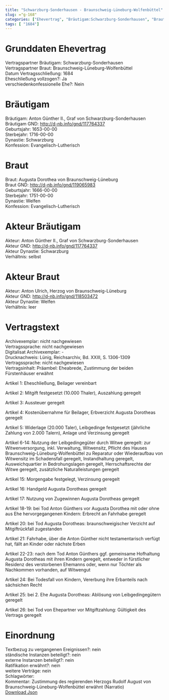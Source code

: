 ```yaml
---
title: "Schwarzburg-Sonderhausen - Braunschweig-Lüneburg-Wolfenbüttel"
slug: ="g-168"
categories: ["Ehevertrag", "Bräutigam:Schwarzburg-Sonderhausen", "Braut: Braunschweig-Lüneburg-Wolfenbüttel", "Eheschließung vollzogen?:Ja", "verschiedenkonfessionelle Ehe?:Nein", "Dynastie Bräutigam:Schwarzburg", "Akteur Bräutigam:Anton Günther II., Graf von Schwarzburg-Sonderhausen", "Akteur Braut:Anton Ulrich, Herzog von Braunschweig-Lüneburg", "Textbezug?:nein", "Ständisch?:nein", "Ratifikation?:nein", "Sonstiges?:nein", "Bräutigam:Schwarzburg-Sonderhausen", "Braut: Braunschweig-Lüneburg-Wolfenbüttel"]
tags: [ "1684"]
---
```

<!--more-->

# Grunddaten Ehevertrag

Vertragspartner Bräutigam: Schwarzburg-Sonderhausen<br>
Vertragspartner Braut: Braunschweig-Lüneburg-Wolfenbüttel<br>
Datum Vertragsschließung: 1684<br>
Eheschließung vollzogen?: Ja<br>
verschiedenkonfessionelle Ehe?: Nein<br>
# Bräutigam

Bräutigam: Anton Günther II., Graf von Schwarzburg-Sonderhausen<br>
Bräutigam GND: http://d-nb.info/gnd/117764337<br>
Geburtsjahr: 1653-00-00<br>
Sterbejahr: 1716-00-00<br>
Dynastie: Schwarzburg<br>
Konfession: Evangelisch-Lutherisch<br>
# Braut

Braut: Augusta Dorothea von Braunschweig-Lüneburg<br>
Braut GND: http://d-nb.info/gnd/119065983<br>
Geburtsjahr: 1666-00-00<br>
Sterbejahr: 1751-00-00<br>
Dynastie: Welfen<br>
Konfession: Evangelisch-Lutherisch<br>
# Akteur Bräutigam

Akteur: Anton Günther II., Graf von Schwarzburg-Sonderhausen<br>
Akteur GND: http://d-nb.info/gnd/117764337<br>
Akteur Dynastie: Schwarzburg<br>
Verhältnis: selbst<br>
# Akteur Braut

Akteur: Anton Ulrich, Herzog von Braunschweig-Lüneburg<br>
Akteur GND: http://d-nb.info/gnd/118503472<br>
Akteur Dynastie: Welfen<br>
Verhältnis: leer<br>
# Vertragstext

Archivexemplar: nicht nachgewiesen<br>
Vertragssprache: nicht nachgewiesen<br>
Digitalisat Archivexemplar: -<br>
Drucknachweis: Lünig, Reichsarchiv, Bd. XXIII, S. 1306-1309<br>
Vertragssprache: nicht nachgewiesen<br>
Vertragsinhalt: Präambel: Eheabrede, Zustimmung der beiden Fürstenhäuser erwähnt

Artikel 1: Eheschließung, Beilager vereinbart 

Artikel 2: Mitgift festgesetzt (10.000 Thaler), Auszahlung geregelt

Artikel 3: Aussteuer geregelt

Artikel 4: Kostenübernahme für Beilager, Erbverzicht Augusta Dorotheas geregelt

Artikel 5: Widerlage (20.000 Taler), Leibgedinge festgesetzt (jährliche Zahlung von 2.000 Talern), Anlage und Verzinsung geregelt

Artikel 6-14: Nutzung der Leibgedingegüter durch Witwe geregelt: zur Witwenversorgung, inkl. Verwaltung, Witwensitz, Pflicht des Hauses Braunschweig-Lüneburg-Wolfenbüttel zu Reparatur oder Wiederaufbau von Witwensitz im Schadensfall geregelt, Instandhaltung geregelt, Ausweichquartier in Bedrohungslagen geregelt, Herrschaftsrechte der Witwe geregelt, zusätzliche Naturalleistungen geregelt

Artikel 15: Morgengabe festgelegt, Verzinsung geregelt

Artikel 16: Handgeld Augusta Dorotheas geregelt

Artikel 17: Nutzung von Zugewinnen Augusta Dorotheas geregelt

Artikel 18-19: bei Tod Anton Günthers vor Augusta Dorothea mit oder ohne aus Ehe hervorgegangenen Kindern: Erbrecht an Fahrhabe geregelt

Artikel 20: bei Tod Augusta Dorotheas: braunschweigischer Verzicht auf Mitgiftrückfall zugestanden

Artikel 21: Fahrhabe, über die Anton Günther nicht testamentarisch verfügt hat, fällt an Kinder oder nächste Erben

Artikel 22-23: nach dem Tod Anton Günthers ggf. gemeinsame Hofhaltung Augusta Dorotheas mit ihren Kindern geregelt, entweder in fürstlicher Residenz des verstorbenen Ehemanns oder, wenn nur Töchter als Nachkommen vorhanden, auf Witwengut

Artikel 24: Bei Todesfall von Kindern, Vererbung ihre Erbanteils nach sächsichen Recht

Artikel 25: bei 2. Ehe Augusta Dorotheas: Ablösung von Leibgedingegütern geregelt

Artikel 26: bei Tod von Ehepartner vor Mitgiftzahlung: Gültigkeit des Vertrags geregelt<br>
# Einordnung

Textbezug zu vergangenen Ereignissen?: nein<br>
ständische Instanzen beteiligt?: nein<br>
externe Instanzen beteiligt?: nein<br>
Ratifikation erwähnt?: nein<br>
weitere Verträge: nein<br>
Schlagwörter: <br>
Kommentar: Zustimmung des regierenden Herzogs Rudolf August von Braunschweig-Lüneburg-Wolfenbüttel erwähnt (Narratio)<br>
[Download Json](/vertraege/vertrag-168.json)